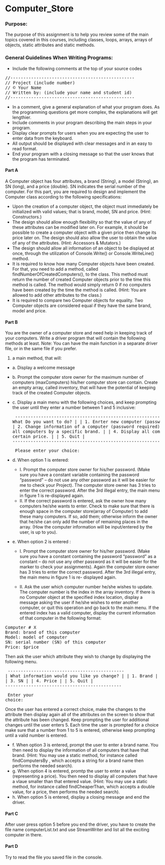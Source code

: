 # Computer_Store


### Purpose: 
The purpose  of this assignment is to help you review some of the main topics covered in this courses, including   classes, loops, arrays, arrays of objects, static attributes and static methods.

### General Guidelines When Writing Programs:
-	Include the following comments at the top of your source codes
<pre>//------------------------------------------------
// Project (include number)
// © Your Name
// Written by: (include your name and student id)
//------------------------------------------------</pre>
-	In a comment, give a general explanation of what your program does. As the programming questions get more complex, the explanations will get lengthier.
-	Include comments in your program describing the main steps in your program.
-	Display clear prompts for users when you are expecting the user to enter data from the keyboard.
-	All output should be displayed with clear messages and in an easy to read format.
-	End your program with a closing message so that the user knows that the program has terminated.

#### Part A
A Computer object has four attributes, a brand (String), a model (String), an SN (long), and a price (double). SN indicates the serial number of the computer.
For this part, you are required to design and implement the Computer class according to the following specifications:
-	Upon the creation of a computer object, the object must immediately be initialized with valid values; that is brand, model, SN and price. (Hint: Constructors.)
-	The design should allow enough flexibility so that the value of any of these attributes can be modified later on. For example, it should be possible to create a computer object with a given price then change its price later on. The design should also allow the user to obtain the value of any of the attributes. (Hint: Accessors & Mutators.)
-	The design should allow all information of an object to be displayed at once, through the  utilization of Console.Write() or Console.WriteLine() method.
-	It is required to know how many Computer objects have been created. For that, you need to add a method, called findNumberOfCreatedComputers(), to the class. This method must return the number of created Computer objects prior to the time this method is called. The method would simply return 0 if no computers have been created by the time the method is called. (Hint: You are allowed to add other attributes to the class.)
-	It is required to compare two Computer objects for equality. Two Computer objects are considered equal if they have the same brand, model and price.  

#### Part B
You are the owner of a computer store and need help in keeping track of your computers. Write a driver program that will contain the following methods at least. Note: You can have the main function in a separate driver file, or in the same file if you prefer.
  1.	a main method, that will:
- a.	Display a welcome message
- b.	Prompt the computer store owner for the maximum number of computers (maxComputers) his/her computer store can contain. Create an empty array, called                   inventory, that will have the potential of keeping track of the created Computer objects.
- c.	Display a main menu with the following choices, and keep prompting the  user until they enter a number between 1 and 5 inclusive:
      <pre> -------------------------------------------------------------
          | What Do you want to do?                                     |
          |   1. Enrter new computer (password required)                |
          |   2. Change information of a computer (password required)   |
          |   3. Display all computers by a specific brand.             |
          |   4. Display all computers under a certain price.           |
          |   5. Quit                                                   |
            -------------------------------------------------------------</pre>
          <pre>  Please enter your choice:</pre>
          
- d.	When option 1 is entered:
   - I.  Prompt the computer store owner for his/her password. (Make sure you have a constant variable containing the password “password” – do not use any other                 password as it will be easier for me to check your Project). The computer store owner has 3 tries to enter the correct password. After the 3rd illegal                 entry, the main menu in figure 1 is re-displayed again.
   - II. If the correct password is entered, ask the owner how many computers he/she wants to enter. Check to make sure that there is enough space in the computer               store(array of Computer) to add these many computers. If so, add them; otherwise inform the owner that he/she can only add the number of remaining places               in the array. (How the computer information will be input/entered by the user, is up to you).
- e.	When option 2 is entered :
  - I.	Prompt the computer store owner for his/her password. (Make sure you have a constant containing the password “password” as a constant – do not use any                 other password as it will be easier for the marker to check your assignments). Again the computer store owner has 3 tries to enter the correct password.               After the 3rd illegal entry, the main menu in figure 1 is re- displayed again.

  - II. Ask the user which computer number he/she wishes to update. The computer number is the index in the array inventory. If there is no Computer                     object at the specified index location, display a message asking the user if he/she wishes to enter another computer, or quit this operation and go back to the main menu. If the entered index has a valid computer, display the current information of that computer in the following format:

<pre>Computer # X
Brand: brand of this computer 
Model: model of computer
SN: serial number (SN) of this computer 
Price: $price</pre>

Then ask the user which attribute they wish to change by displaying the following menu.
      <pre> ---------------------------------------------
          | What information would you like yo change?   |
          |   1. Brand                                   |
          |   2. Model                                   |
          |   3. SN                                      |
          |   4. Price                                   |
          |   5. Quit                                    |
           ---------------------------------------------</pre>
          <pre>  Enter your choice:</pre>

Once the user has entered a correct choice, make the changes to the attribute then display again all of the attributes on the screen to show that the attribute has been changed. Keep prompting the user for additional changes until the user enters 5. Each time the user is prompted for a choice make sure that a number from 1 to 5 is entered, otherwise keep prompting until a valid number is entered.

- f.	When option 3 is entered, prompt the user to enter a brand name. You then need to display the information of all computers that have that brand. (Hint: You             may use a static method, for instance called findComputersBy , which accepts a string for a brand name then performs the needed search).
- g.	When option 4 is entered, promtp the user to enter a value (representing a price). You then need to display all computers that have a vlaue smaller than that           entered value. (Hint: You may use a static method, for instance called findCheaperThan, which accepts a double value, for a price, then performs the needed             search).
- h.	When option 5 is entered, display a closing message and end the driver.
      
#### Part C
After user press option 5 before you end the driver, you have to create the file name computerList.txt and use StreamWriter and list all the exciting computer in there.

#### Part D
Try to read the file you saved file in the console.
